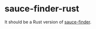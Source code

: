 # sauce-finder-rust

It should be a Rust version of [sauce-finder](https://gitlab.com/miicat/sauce-finder/).

